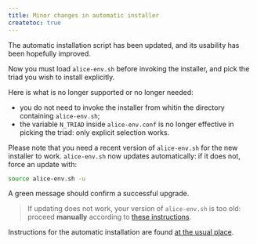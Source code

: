 ```yaml
---
title: Minor changes in automatic installer
createtoc: true
---
```


The automatic installation script has been updated, and its usability
has been hopefully improved.

Now you must load `alice-env.sh` before invoking the installer, and
pick the triad you wish to install explicitly.

Here is what is no longer supported or no longer needed:

* you do not need to invoke the installer from whitin the directory
  containing `alice-env.sh`;
* the variable `N_TRIAD` inside `alice-env.conf` is no longer
  effective in picking the triad: only explicit selection works.

Please note that you need a recent version of `alice-env.sh` for the
new installer to work. `alice-env.sh` now updates automatically: if it
does not, force an update with:

```bash
source alice-env.sh -u
```

A green message should confirm a successful upgrade.

> If updating does not work, your version of `alice-env.sh` is too
> old: proceed **manually** according to
> [these instructions](/2014/08/13/alice-env-changes).

Instructions for the automatic installation are found
[at the usual place](/alice/install-aliroot/auto).
